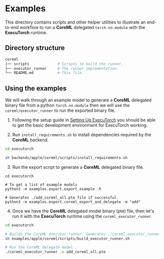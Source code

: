 # Examples

This directory contains scripts and other helper utilities to illustrate an end-to-end workflow to run a **CoreML** delegated `torch.nn.module` with the **ExecuTorch** runtime.


## Directory structure
```bash
coreml
|── scripts             # Scripts to build the runner.
├── executor_runner     # The runner implementation.
└── README.md           # This file.
```

## Using the examples

We will walk through an example model to generate a **CoreML** delegated binary file from a python `torch.nn.module` then we will use the `coreml/executor_runner` to run the exported binary file.

1. Following the setup guide in [Setting Up ExecuTorch](/docs/source/getting-started-setup.md)
you should be able to get the basic development environment for ExecuTorch working.

2. Run `install_requirements.sh` to install dependencies required by the **CoreML** backend.

```bash
cd executorch

sh backends/apple/coreml/scripts/install_requirements.sh   

``` 

3. Run the export script to generate a **CoreML** delegated binary file. 

```
cd executorch

# To get a list of example models
python3 -m examples.export.export_example -h

# Generates ./add_coreml_all.pte file if successful.
python3 -m examples.export.coreml_export_and_delegate -m "add" 

```

4. Once we have the **CoreML** delegated model binary (pte) file, then let's run it with the **ExecuTorch** runtime using the `coreml_executor_runner`.


```bash
cd executorch

# Builds the CoreML executor runner. Generates ./coreml_executor_runner if successful.
sh examples/apple/coreml/scripts/build_executor_runner.sh

# Run the CoreML delegate model.
./coreml_executor_runner -m add_coreml_all.pte


```
